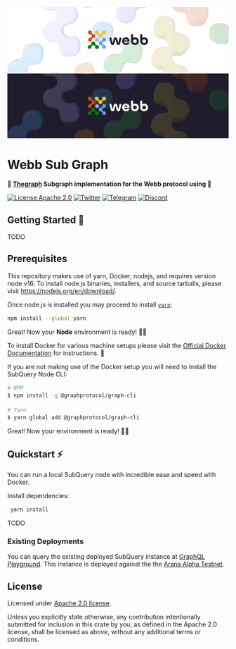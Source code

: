 <div align="center">
<a href="https://www.webb.tools/">

![Webb Logo](../../assets/webb_banner_light.png#gh-light-mode-only)
![Webb Logo](../../assets/webb_banner_dark.png#gh-dark-mode-only)
</a>

</div>

# Webb Sub Graph

<p align="left">
    <strong>🚀 <a target="_blank" href="https://thegraph.com/">Thegraph</a> Subgraph implementation for the Webb protocol using 🚀</strong> 
    <br />
</p> 

[![License Apache 2.0](https://img.shields.io/badge/License-Apache%202.0-blue.svg?style=flat-square)](https://opensource.org/licenses/Apache-2.0)
[![Twitter](https://img.shields.io/twitter/follow/webbprotocol.svg?style=flat-square&label=Twitter&color=1DA1F2)](https://twitter.com/webbprotocol)
[![Telegram](https://img.shields.io/badge/Telegram-gray?logo=telegram)](https://t.me/webbprotocol)
[![Discord](https://img.shields.io/discord/833784453251596298.svg?style=flat-square&label=Discord&logo=discord)](https://discord.gg/cv8EfJu3Tn)

<h2 id="start"> Getting Started  🎉 </h2>

TODO
## Prerequisites

This repository makes use of yarn, Docker, nodejs, and requires version node v16. To install node.js binaries, installers, and source tarballs, please visit https://nodejs.org/en/download/.

Once node.js is installed you may proceed to install [`yarn`](https://classic.yarnpkg.com/en/docs/install):

```bash
npm install --global yarn
```

Great! Now your **Node** environment is ready! 🚀🚀

To install Docker for various machine setups please visit the [Official Docker Documentation](https://docs.docker.com/engine/install/) for instructions. 🐳

If you are not making use of the Docker setup you will need to install the SubQuery Node CLI:

```bash
# NPM
$ npm install -g @graphprotocol/graph-cli

# Yarn
$ yarn global add @graphprotocol/graph-cli
```

Great! Now your environment is ready! 🚀🚀

## Quickstart ⚡

You can run a local SubQuery node with incredible ease and speed with Docker.

Install dependencies:

```bash
 yarn install
```

TODO

### Existing Deployments

You can query the existing deployed SubQuery instance at [GraphQL Playground](https://subquery-dev.webb.tools/graphql). This instance is deployed against the the [Arana Alpha Testnet](https://polkadot.js.org/apps/?rpc=wss%3A%2F%2Fstats-dev.api.webb.tools%2Fpublic-ws#/explorer).

<h2 id="license"> License </h2>

Licensed under <a href="LICENSE">Apache 2.0 license</a>.

Unless you explicitly state otherwise, any contribution intentionally submitted for inclusion in this crate by you, as defined in the Apache 2.0 license, shall be licensed as above, without any additional terms or conditions.
